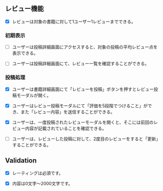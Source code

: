 ## レビュー機能

- [x] レビューは対象の書籍に対して1ユーザー1レビューまでできる。


### 初期表示

- [ ] ユーザーは投稿詳細画面にアクセスすると、対象の投稿の平均レビュー点を表示できる。

- [ ] ユーザーは投稿詳細画面にて、レビュー一覧を確認することができる。

### 投稿処理

- [x] ユーザーは書籍詳細画面にて「レビューを投稿」ボタンを押すとレビュー投稿モーダルが開く。

- [x] ユーザーはレビュー投稿モーダルにて「評価を5段階でつけること」ができ、また「レビュー内容」を送信することができる。

- [x] ユーザーは、一度投稿されたレビューモーダルを開くと、そこには前回のレビュー内容が記載されていることを確認できる。

- [ ] ユーザーは、レビューした投稿に対して、2度目のレビューをすると「更新」することができる。

## Validation

- [x] レーティングは必須です。

- [x] 内容は0文字～2000文字です。